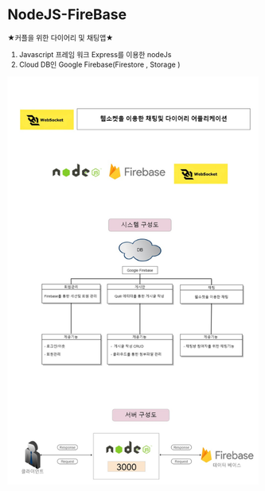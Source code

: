 # NodeJS-FireBase

★커플을 위한 다이어리 및 채팅앱★ 

1. Javascript 프레임 워크 Express를 이용한 nodeJs
2. Cloud DB인 Google Firebase(Firestore , Storage )

<img src="/documents/Common/SystemConfiguration.jpg"> 
